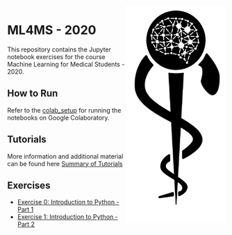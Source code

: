 <img src="images/logo_CS_MS_final.png" height="500" align="right"> 

# ML4MS - 2020

This repository contains the Jupyter notebook exercises for the course Machine Learning for Medical Students - 2020.

## How to Run

Refer to the [colab_setup](documents/colab_setup.md) for running the notebooks on Google Colaboratory.

## Tutorials

More information and additional material can be found here [Summary of Tutorials](documents/ListOfTutorials.md)

## Exercises

- [Exercise 0: Introduction to Python - Part 1](https://colab.research.google.com/github/IFL-CAMP/AI4MDs_21/blob/master/exercises/Exercise_0.ipynb)
- [Exercise 1: Introduction to Python - Part 2](https://colab.research.google.com/github/IFL-CAMP/AI4MDs_21/blob/master/exercises/Exercise_1.ipynb)
